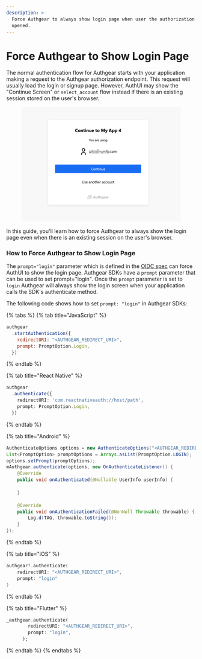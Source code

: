 ```yaml
---
description: >-
  Force Authgear to always show login page when user the authorization URL is
  opened.
---
```


# Force Authgear to Show Login Page

The normal authentication flow for Authgear starts with your application making a request to the Authgear authorization endpoint.  This request will usually load the login or signup page. However, AuthUI may show the "Continue Screen" or `select_account` flow instead if there is an existing session stored on the user's browser.

<figure><img src="../../.gitbook/assets/authgear-continue-screen.png" alt=""><figcaption></figcaption></figure>

In this guide, you'll learn how to force Authgear to always show the login page even when there is an existing session on the user's browser.

### How to Force Authgear to Show Login Page

The `prompt="login"` parameter which is defined in the [OIDC spec](https://openid.net/specs/openid-connect-core-1\_0.html#AuthRequest) can force AuthUI to show the login page. Authgear SDKs have a `prompt` parameter that can be used to set prompt="login". Once the `prompt` parameter is set to `login` Authgear will always show the login screen when your application calls the SDK's authenticate method.

The following code shows how to set `prompt: "login"` in Authgear SDKs:

{% tabs %}
{% tab title="JavaScript" %}
```javascript
authgear
  .startAuthentication({
    redirectURI: "<AUTHGEAR_REDIRECT_URI>",
    prompt: PromptOption.Login,
  })
```
{% endtab %}

{% tab title="React Native" %}
```typescript
authgear
  .authenticate({
    redirectURI: 'com.reactnativeauth://host/path',
    prompt: PromptOption.Login,
  })
```
{% endtab %}

{% tab title="Android" %}
```java
AuthenticateOptions options = new AuthenticateOptions("<AUTHGEAR_REDIRECT_URI>");
List<PromptOption> promptOptions = Arrays.asList(PromptOption.LOGIN);
options.setPrompt(promptOptions);
mAuthgear.authenticate(options, new OnAuthenticateListener() {
    @Override
    public void onAuthenticated(@Nullable UserInfo userInfo) {
        
    }

    @Override
    public void onAuthenticationFailed(@NonNull Throwable throwable) {
        Log.d(TAG, throwable.toString());
    }
});
```
{% endtab %}

{% tab title="iOS" %}
```swift
authgear?.authenticate(
    redirectURI: "<AUTHGEAR_REDIRECT_URI>",
    prompt: "login"
)
```
{% endtab %}

{% tab title="Flutter" %}
```dart
_authgear.authenticate(
        redirectURI: "<AUTHGEAR_REDIRECT_URI>",
        prompt: "login",
      );
```
{% endtab %}
{% endtabs %}

